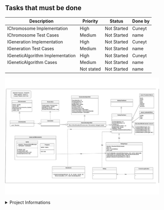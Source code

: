 ﻿## Tasks that must be done


| Description |Priority | Status|Done by|
|--------|--------|--------|--------|
| IChromosome Implementation | High | Not Started | Cuneyt |
| IChromosome Test Cases | Medium | Not Started | name |
| IGeneration Implementation | High | Not Started | Cuneyt |
| IGeneration Test Cases | Medium | Not Started | name |
| IGeneticAlgorithm Implementation | High | Not Started | Cuneyt |
| IGeneticAlgorithm Cases | Medium | Not Started | name |
|  | Not stated | Not Started | name |

![UML Diagram](UML.png)


<details>
<summary> Project Informations   </summary>
Background
Robby the Robot is described in Chapter 9 of Melanie Mitchell's book Complexity: A Guided Tour. Robby's task is to collect empty soda cans that lie scattered around his square grid world, by following instructions encoded in an array of 243 genome enumerations. 
 
![Figure 1 Example of RobbyVisualization GUI](Grid.png)


# Genetic Algorithms
In a genetic algorithm (GA), the desired output is a solution to some problem….
The input to the GA has two parts: a population of candidate programs, and a fitness function that takes a candidate program and assigns to it a fitness value that measures how well that program works on the desired task.
Here is the recipe for the GA. 

Repeat the following steps for some number of generations: 
1. Generate an initial population of candidate solutions. The simplest way to create the initial population is just to generate a bunch of random programs (strings), called “individuals.” 
2. Calculate the fitness of each individual in the current population. 
3. Select some number of the individuals with highest fitness to be the parents of the next generation. 
4. Pair up the selected parents. Each pair produces offspring by recombining parts of the parents, with some chance of random mutations, and the offspring enter the new population. The selected parents continue creating offspring until the new population is full (i.e., has the same number of individuals as the initial population). The new population now becomes the current population. 
5. Go to step 2.


# Robby the Robot
I have a robot named “Robby” who lives in a (computer simulated, but messy) two-dimensional world that is strewn with empty soda cans. I am going to use a genetic algorithm to evolve a “brain” (that is, a control strategy) for Robby. 

Robby’s job is to clean up his world by collecting the empty soda cans. Robby’s world consists of 100 squares (sites) laid out in a 10 × 10 grid. Let’s imagine that there is a wall around the boundary of the entire grid. Various sites have been littered with soda cans (but with no more than one can per site). Robby isn’t very intelligent, he has no memory of his past moves, and his eyesight isn’t that great. From wherever he is, he can see the contents of one adjacent site in the north, south, east, and west directions, as well as the contents of the site he occupies. A site can be empty, contain a can, or be a wall. 
For each cleaning session, Robby can perform exactly 200 actions. Each action consists of one of the following seven choices: move to the north, move to the south, move to the east, move to the west, choose a random direction to move in, stay put, or bend down to pick up a can. Each action may generate a reward or a punishment. If Robby is in the same site as a can and picks it up, he gets a reward of ten points. However, if he bends down to pick up a can in a site where there is no can, he is fined one point. If he crashes into a wall, he is fined five points and bounces back into the current site.
Clearly, Robby’s reward is maximized when he picks up as many cans as possible, without crashing into any walls or bending down to pick up a can if no can is there.
****
The first step is to figure out exactly what we are evolving; that is, what exactly constitutes a strategy? In general, a strategy is a set of rules that gives, for any situation, the action you should take in that situation. For Robby, a “situation” is simply what he can see: the contents of his current site plus the contents of the north, south, east, and west sites. For the question “what to do in each situation,” Robby has seven possible things he can do: move north, south, east, or west; move in a random direction; stay put; or pick up a can.
Therefore, a strategy for Robby can be written simply as a list of all the possible situations he could encounter, and for each possible situation, which of the seven possible actions he should perform.
How many possible situations are there? Robby looks at five different sites (current, north, south, east, west), and each of those sites can be labeled as empty, contains can, or wall. This means that there are 243 different possible situations (see the notes for an explanation of how I calculated this). Actually, there aren’t really that many, since Robby will never face a situation in which his current site is a wall, or one in which north, south, east, and west are all walls. There are other “impossible” situations as well. Again, being lazy, we don’t want to figure out what all the impossible situations are, so we’ll just list all 243 situations, and know that some of them will never be encountered.
To decide what to do next, Robby simply looks up this situation in his strategy table, and finds that the corresponding action is MoveWest, for example. So he moves west.
___
## Instructions
### The project is split into 4 distinct parts:
1.	The genetic algorithm library the implements the algorithm itself
2.	The RobbyTheRobot library that implements the logic of Robby
3.	The console application that calls the library, generates the permutations, and saves the results to a series of text files
4.	The GUI visualization which reads the text files generated by the console app and shows Robby’s progress through the different generations
Setting up the Projects
The following projects will need to be created, see below for details on what they contain:
•	A console application called RobbyIterationGenerator
•	A class library called GeneticAlgortihm
•	A class library called RobbyTheRobot
•	A MonoGame project called RobbyVisualizer
Ensure you use the –framework argument when calling dotnet new and specify a netcoreapp3.1
Note, add appropriate unit tests and their associated projects when necessary. Ensure you follow the standard naming convention already established in class.
Genetic Algorithm Library
The genetic algorithm library is responsible for creating the different generations, handling the chromosomes, and evolving, mutating, and crossing the chromosomes. The class GeneticLib is provided to create the IGeneticAlgorithm. Note, all the implementations of the library should be internal to the DLL.
The following interfaces must be implemented, for details on each method see the documentation in the interface itself:
•	IChromosome
o	Represents a chromosome which contains an array of integers representing the genes
o	The concreate implementation requires two constructors:
	One that takes the number of genes, the length of a gene, and a potential seed
	Performs a deep copy of the Chromosome
o	Chromosomes should be compared based on their Fitness
o	The concreate implementation requires a Cross method that crosses two Chromosomes
	For more information see the class lecture
•	IGenerationDetails
o	Contains an array of Chromosome
o	The concrete implementation requires two constructors
	One that takes the IGeneticAlgorithm, FitnessEventHandler, and a potential seed
	Performs a deep copy the generation based on an array of IChromosomes
o	For other methods see the interface documentation
•	IGeneticAlgorithm
o	Contains a constructor that takes the population size, number of genes, length of genes, mutation rate, elite rate, number of trials, the fitness function, and a potential seed
o	Implements a private method call GenerateNextGeneration
	This method must create the next set of Chromosomes through reproduction
	The elite rate should be used to select only a subset of the best Chromosomes based on fitness
	A new Generation should be created based on the resulting child Chromosomes

### Robby The Robot Library
The Robby the Robot library is responsible for understanding Robby’s world and calling the Genetic Algorithm. It must implement the IRobbyTheRobot interface. The following classes must be implemented:

### RobbyTheRobot
-	Implements the IRobbyTheRobot
-	Is an internal class
-	Contains a constructor that takes the number of generations, population size, number of trials, and a potential seed
-	RobbyTheRobot uses the GeneticAlgorithm library to evolve.
-	The library requires a ComputeFitness function that is called to determine the score. Note, your ComputeFitness function is responsible for generating a random grid and running robby through the grid and scoring his moves. The RobbyHelper class will assist you in the scoring part.
-	Provides a custom delegate and event for notifying user when a file has been written
-	The event should provide meta data about the file.
-	Note, the event and delegate will need to be added to the interface.
•	Robby
  -	A public static class containing a public static method called CreateRobby, which returns an IRobbyTheRobot interface
The following items are provided to assist you in developing Robby:
 -	DirectionofGridContents
-	A struct containing the possible directions Robby can move in
 -	ContentsOfGrid
-	An enum indicating what is currently placed at each grid location
-	PossibleMoves
-	A list of possible moves Robby can make
-	RobbyHelper
-	A helper class with several useful methods

	Notice the ScoreForAllele method, which takes a test grid and a IChromosome to determine the fitness of Robby’s action

# Console Application
The console application will be responsible for creating the text files representing the different iterations of the GA by calling the GeneticAlgorithm library. It must provide a user interface that prompts the user where to save the text files and provides input parameters for the generation. The application should print out the progress of the solution generation using the appropriate event. Additionally, there should be a way to stop the progress of the generation from the UI.
Graphical Simulation
After generating the possible solutions using RobbyIterationGenerator, the MonoGame project will display Robby’s strategy for these generations so to visualize the improvement. MonoGame will take care of the game loop, updates, and drawing. 
Project setup
Ensure you rename your Game1.cs to RobbyVisualizerGame.cs
You will need a reference to your RobbyTheRobot project since you will use ScoreForAllele method and GenerateRandomTestGrid. 

# Logic
Within the game project, you will add a SimulationSprite class to represent the drawing on screen.
The MonoGame application must provide a way for users to select the folder containing the solutions to be run. The files should be loaded into the program and run. 
In each update (after a counter throttles), it will perform the required move, and update the score. Use the ScoreForAllele method to calculate the score on each Update. 
The Draw method draws the images and writes the fitness and moves. All pngs should be 32 x 32, and these dimensions can be used to calculate where to draw each png. For example, to draw a can at position [x,y], the Draw method will look something like:
spriteBatch.Draw(imageCan, new Rectangle(x * 32, y * 32, 32, 32), Color.White);
(nb: the last argument indicates the colour to tint. Color.White means no tinting). 

# Team Coding Standards and Practices
This project must be done in the teams assigned. As seen in previous semesters each individual person must have their own feature branches to which they will contribute:
•	Each person should freely make commits and pushes within their feature branch 
•	Whenever you wish to merge your code into Main, you will create a merge request
•	The merge request must be code reviewed. This means that someone other than the author should review the merge request and give constructive comments as to whether the request is good or not.
o	In addition to providing text comments, they should give either a “thumbs up” or a “thumbs down” (in GitLab) to indicate whether they approve of the merge or not
o	You should only give a thumbs up if the code is good to go (other than extremely minor changes, such as renaming a variable)
•	Once the merge request has received a thumbs up, the original author of the change should merge the code into the Main branch
o	Note that in the case that there are other changes made to the staging branch in the interim, they may need to make a new merge request. 

# Deliverable
Create a private Gitlab repo to track your code. Add your instructor as a maintainer to the repo (section 1 swetha411, section 2 ddubois1). When developing, ensure you use the feature branch model. Ensure that your initial commit in the repo is just the gitignore so that the Submission branch can be created successfully.
The deliverable will consist of a Merge Request (Pull request) from your main branch to a branch called Submission. Note, in this case you are merging from main into the Submission branch you have created. There must be no commits on the Submission branch, and the change list should show all the code you have modified in main. Submit the URL for the Merge Request to Moodle.
Additionally, groups will perform a demo of their project during lab time, where they will be asked to demonstrate certain functionality and explain aspects of their code design.
Proper code standards should be followed when developing the solution. However, students have the freedom to design graphics and alter the presentation of the GUI as they see fit, provided it meets the basic requirements of the assignment.
Resources
•	2D MonoGame graphics http://rbwhitaker.wikidot.com/monogame-2d-tutorials
•	Testing internal assemblies
Internal classes can be tested provided you indicate to the assembly that the test project is allowed to see it. Modify the .csproj of the assembly with the internal classes to be tested with the following snippet. Note, parameter 1 contains the name of the test assembly that should be able to see the classes:
<ItemGroup>
  <AssemblyAttribute Include="System.Runtime.CompilerServices.InternalsVisibleTo">
    <_Parameter1>$(MSBuildProjectName)Tests</_Parameter1>
  </AssemblyAttribute>
</ItemGroup>
</details>